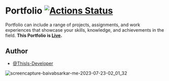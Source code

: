 # Portfolio [![Actions Status](https://github.com/cfgnunes/numerical-methods-python/workflows/build/badge.svg)](https://github.com/ThisIs-Developer/Portfolio)

Portfolio can include a range of projects, assignments, and work experiences that showcase your skills, knowledge, and achievements in the field. **This Portfolio is [Live](https://baivabsarkar.netlify.app).**
## Author
- [@ThisIs-Developer](https://github.com/ThisIs-Developer)

![screencapture-baivabsarkar-me-2023-07-23-02_01_32](https://github.com/ThisIs-Developer/Portfolio/assets/109382325/fa651374-cf69-4e2c-97ef-a93b8e0f28f0)


